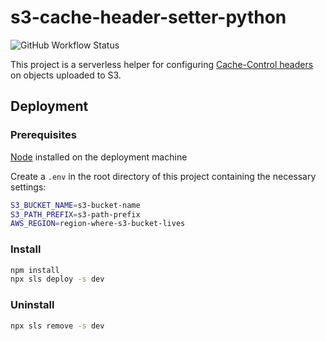 # s3-cache-header-setter-python

![GitHub Workflow Status](https://github.com/amlodzianowski/s3-cache-header-setter-python/actions/workflows/main.yml/badge.svg)

This project is a serverless helper for configuring [Cache-Control headers](https://docs.aws.amazon.com/AmazonCloudFront/latest/DeveloperGuide/Expiration.html#ExpirationAddingHeadersInS3) on objects uploaded to S3.

## Deployment

### Prerequisites

[Node](https://nodejs.org/en/download/) installed on the deployment machine

Create a `.env` in the root directory of this project containing the necessary settings:

```bash
S3_BUCKET_NAME=s3-bucket-name
S3_PATH_PREFIX=s3-path-prefix
AWS_REGION=region-where-s3-bucket-lives

```

### Install

```bash
npm install
npx sls deploy -s dev
```

### Uninstall

```bash
npx sls remove -s dev
```
